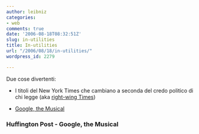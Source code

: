 ```yaml
---
author: leibniz
categories:
- web
comments: true
date: '2006-08-18T08:32:51Z'
slug: in-utilities
title: In-utilities
url: "/2006/08/18/in-utilities/"
wordpress_id: 2279

---
```

Due cose divertenti:
- I titoli del New York Times che cambiano a seconda del credo politico di chi legge (aka [right-wing Times](http://rightwingnytimes.cf.huffingtonpost.com/))

- [Google, the Musical](http://www.imdo.org/)


### Huffington Post - Google, the Musical
